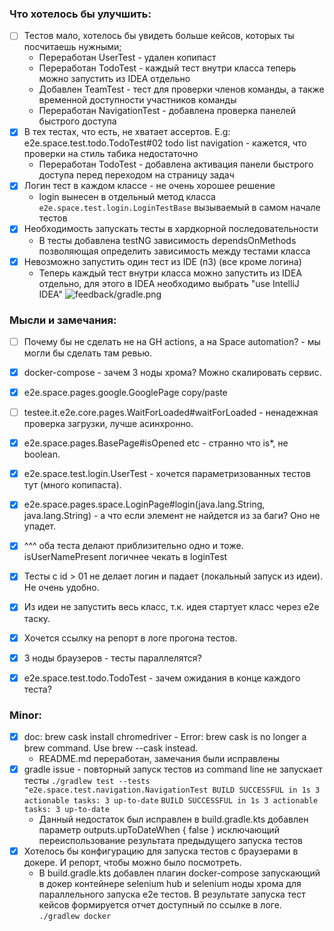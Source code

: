 ### Что хотелось бы улучшить:

- [ ] Тестов мало, хотелось бы увидеть больше кейсов, которых ты посчитаешь нужными;
  - Переработан UserTest - удален копипаст
  - Переработан TodoTest - каждый тест внутри класса теперь можно запустить из IDEA отдельно
  - Добавлен TeamTest - тест для проверки членов команды, а также временной доступности участников команды
  - Переработан NavigationTest - добавлена проверка панелей быстрого доступа 
- [x] В тех тестах, что есть, не хватает ассертов. E.g: e2e.space.test.todo.TodoTest#02 todo list navigation - кажется, что проверки на стиль табика
  недостаточно
  - Переработан TodoTest - добавлена активация панели быстрого доступа перед переходом на страницу задач
- [x] Логин тест в каждом классе - не очень хорошее решение
  - login вынесен в отдельный метод класса `e2e.space.test.login.LoginTestBase` вызываемый в самом начале тестов
- [x] Необходимость запускать тесты в хардкорной последовательности
  - В тесты добавлена testNG зависимость dependsOnMethods позволяющая определить зависимость между тестами класса
- [x] Невозможно запустить один тест из IDE (п3) (все кроме логина)
  - Теперь каждый тест внутри класса можно запустить из IDEA отдельно, для этого в IDEA необходимо выбрать "use IntelliJ IDEA" ![feedback/gradle.png](gradle.png)

### Мысли и замечания:

- [ ] Почему бы не сделать не на GH actions, а на Space automation? - мы могли бы сделать там ревью.
- [x] docker-compose - зачем 3 ноды хрома? Можно скалировать сервис.
- [x] e2e.space.pages.google.GooglePage copy/paste
- [ ] testee.it.e2e.core.pages.WaitForLoaded#waitForLoaded - ненадежная проверка загрузки, лучше асинхронно.
- [x] e2e.space.pages.BasePage#isOpened etc - странно что is*, не boolean.

- [x] e2e.space.test.login.UserTest - хочется параметризованных тестов тут (много копипаста).
- [x] e2e.space.pages.space.LoginPage#login(java.lang.String, java.lang.String) - а что если элемент не найдется из за баги? Оно не упадет.
- [x] ^^^ оба теста делают приблизительно одно и тоже. isUserNamePresent логичнее чекать в loginTest

- [x] Тесты с id > 01 не делает логин и падает (локальный запуск из идеи). Не очень удобно.
- [x] Из идеи не запустить весь класс, т.к. идея стартует класс через e2e таску.
- [x] Хочется ссылку на репорт в логе прогона тестов.

- [x] 3 ноды браузеров - тесты параллелятся?
- [x] e2e.space.test.todo.TodoTest - зачем ожидания в конце каждого теста?

### Minor:

- [x] doc: brew cask install chromedriver - Error: brew cask is no longer a brew command. Use brew <command> --cask instead.
  - README.md переработан, замечания были исправлены 
- [x] gradle issue - повторный запуск тестов из command line не запускает тесты
  ``
  ./gradlew test --tests "e2e.space.test.navigation.NavigationTest
  BUILD SUCCESSFUL in 1s
  3 actionable tasks: 3 up-to-date
  ``
  ``
  BUILD SUCCESSFUL in 1s
  3 actionable tasks: 3 up-to-date
  ``
  - Данный недостаток был исправлен в build.gradle.kts добавлен параметр outputs.upToDateWhen { false } исключающий переиспользование результата предыдущего запуска тестов 
- [x] Хотелось бы конфигурацию для запуска тестов с браузерами в докере. И репорт, чтобы можно было посмотреть.
  - В build.gradle.kts добавлен плагин docker-compose запускающий в докер контейнере selenium hub и selenium ноды хрома для параллельного запуска e2e тестов. В результате запуска тест кейсов формируется отчет доступный по ссылке в логе.
``./gradlew docker``